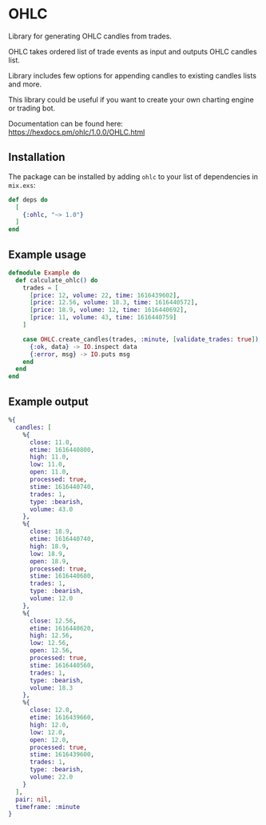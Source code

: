# OHLC

Library for generating OHLC candles from trades.


OHLC takes ordered list of trade events as input and 
outputs OHLC candles list. 

Library includes few options for appending candles to existing candles lists and more.

This library could be useful if you want to create your own charting engine or trading bot.

Documentation can be found here: https://hexdocs.pm/ohlc/1.0.0/OHLC.html

## Installation

The package can be installed by adding `ohlc` to your
list of dependencies in `mix.exs`:

```elixir
def deps do
  [
    {:ohlc, "~> 1.0"}
  ]
end
```

## Example usage
```elixir
defmodule Example do
  def calculate_ohlc() do
    trades = [
      [price: 12, volume: 22, time: 1616439602],
      [price: 12.56, volume: 18.3, time: 1616440572],
      [price: 18.9, volume: 12, time: 1616440692],
      [price: 11, volume: 43, time: 1616440759]
    ]

    case OHLC.create_candles(trades, :minute, [validate_trades: true]) do
      {:ok, data} -> IO.inspect data
      {:error, msg} -> IO.puts msg
    end
  end
end
```

## Example output
```elixir
%{
  candles: [
    %{
      close: 11.0,
      etime: 1616440800,
      high: 11.0,
      low: 11.0,
      open: 11.0,
      processed: true,
      stime: 1616440740,
      trades: 1,
      type: :bearish,
      volume: 43.0
    },
    %{
      close: 18.9,
      etime: 1616440740,
      high: 18.9,
      low: 18.9,
      open: 18.9,
      processed: true,
      stime: 1616440680,
      trades: 1,
      type: :bearish,
      volume: 12.0
    },
    %{
      close: 12.56,
      etime: 1616440620,
      high: 12.56,
      low: 12.56,
      open: 12.56,
      processed: true,
      stime: 1616440560,
      trades: 1,
      type: :bearish,
      volume: 18.3
    },
    %{
      close: 12.0,
      etime: 1616439660,
      high: 12.0,
      low: 12.0,
      open: 12.0,
      processed: true,
      stime: 1616439600,
      trades: 1,
      type: :bearish,
      volume: 22.0
    }
  ],
  pair: nil,
  timeframe: :minute
}
```

